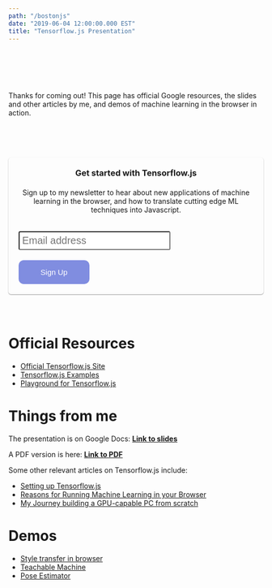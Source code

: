 ```yaml
---
path: "/bostonjs"
date: "2019-06-04 12:00:00.000 EST"
title: "Tensorflow.js Presentation"
---
```


<br />
<br />
<br />
<br />

Thanks for coming out! This page has official Google resources, the slides and other articles by me, and demos of machine learning in the browser in action.

<form action="https://www.getdrip.com/forms/277152125/submissions" method="post" data-drip-embedded-form="277152125" style="padding: 20px; border-radius: 5px; box-shadow: 0 1px 2px rgba(0,0,0,0.4); max-width: 600px; margin: 80px auto;">
  <h3 style="margin: 0 0 20px 0; text-align: center;" data-drip-attribute="headline">Get started with Tensorflow.js</h3>
  <p style="text-align: center;">Sign up to my newsletter to hear about new applications of machine learning in the browser, and how to translate cutting edge ML techniques into Javascript.</p>
  <input style="margin: 20px 0; width: 300px; border-radius: 3px; font-size: 20px; padding: 5px" type="email" id="drip-email" name="fields[email]" value="" placeholder="Email address" />
  <div>
    <input style="color: white; background: rgba(45,67,205,0.6); border: none; width: 140px; font-size: 15px; padding: 15px; border-radius: 10px;" type="submit" value="Sign Up" data-drip-attribute="sign-up-button" />
  </div>
</form>


# Official Resources

* [Official Tensorflow.js Site](https://js.tensorflow.org)
* [Tensorflow.js Examples](https://github.com/tensorflow/tfjs-examples)
* [Playground for Tensorflow.js](https://playground.tensorflow.org)

# Things from me

The presentation is on Google Docs: **[Link to slides](https://docs.google.com/presentation/d/1Q_azYP8OYqS64xh0BF2KFVcr_8Nv9votJg2Qi5UxQT4/edit?usp=sharing)**

A PDF version is here: **[Link to PDF](./slides.pdf)**

Some other relevant articles on Tensorflow.js include:

* [Setting up Tensorflow.js](/tensorflowjs-hello-world)
* [Reasons for Running Machine Learning in your Browser](/reasons-for-machine-learning-in-the-browser/)
* [My Journey building a GPU-capable PC from scratch](/deep-learning-cryptocurrency-pc-1-hardware/)

# Demos

* [Style transfer in browser](https://reiinakano.github.io/fast-style-transfer-deeplearnjs/)
* [Teachable Machine](https://teachablemachine.withgoogle.com)
* [Pose Estimator](https://storage.googleapis.com/tfjs-models/demos/posenet/camera.html)
